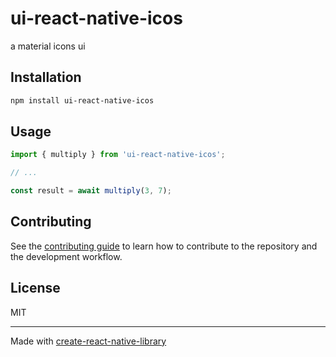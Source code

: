 # ui-react-native-icos

a material icons ui 

## Installation

```sh
npm install ui-react-native-icos
```

## Usage


```js
import { multiply } from 'ui-react-native-icos';

// ...

const result = await multiply(3, 7);
```


## Contributing

See the [contributing guide](CONTRIBUTING.md) to learn how to contribute to the repository and the development workflow.

## License

MIT

---

Made with [create-react-native-library](https://github.com/callstack/react-native-builder-bob)
